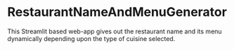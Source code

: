 # RestaurantNameAndMenuGenerator
 This Streamlit based web-app gives out the restaurant name and its menu dynamically depending upon the type of cuisine selected.
